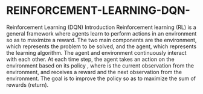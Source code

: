 # REINFORCEMENT-LEARNING-DQN-
Reinforcement Learning (DQN)
Introduction
Reinforcement learning (RL) is a general framework where agents learn to perform actions in an environment so as to maximize a reward. The two main components are the environment, which represents the problem to be solved, and the agent, which represents the learning algorithm.
The agent and environment continuously interact with each other. At each time step, the agent takes an action on the environment based on its policy  , where  is the current observation from the environment, and receives a reward  and the next observation from the environment. The goal is to improve the policy so as to maximize the sum of rewards (return).
